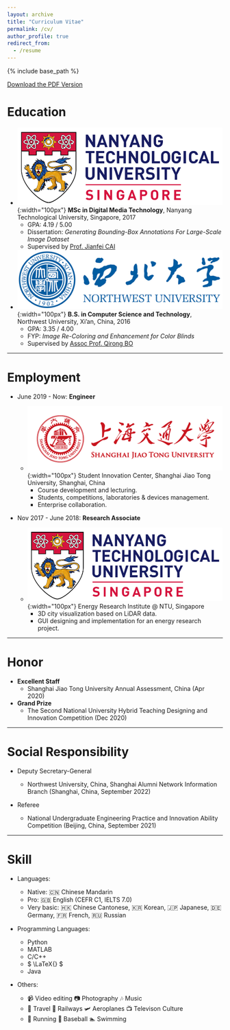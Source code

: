 ```yaml
---
layout: archive
title: "Curriculum Vitae"
permalink: /cv/
author_profile: true
redirect_from:
  - /resume
---
```


{% include base_path %}

[Download the PDF Version](/files/CV_Weiming_Zhao.pdf)

Education
======
* ![NTU-LOGO](/images/ntu-logo.png){:width="100px"}  **MSc in Digital Media Technology**, Nanyang Technological University, Singapore, 2017
  * GPA: 4.19 / 5.00
  * Dissertation: *Generating Bounding-Box Annotations For Large-Scale Image Dataset*
  * Supervised by [Prof. Jianfei CAI](https://jianfei-cai.github.io) 
* ![NWU-LOGO](/images/nwu-logo.png){:width="100px"}  **B.S. in Computer Science and Technology**, Northwest University, Xi’an, China, 2016
  * GPA: 3.35 / 4.00
  * FYP: *Image Re-Coloring and Enhancement for Color Blinds*
  * Supervised by [Assoc Prof. Qirong BO](https://faculty.nwu.edu.cn/QirongBu/zh_CN/index.htm)

***

Employment
======
* June 2019 - Now: **Engineer**
  * ![SJTU-LOGO](/images/sjtu-logo.png){:width="100px"}  Student Innovation Center, Shanghai Jiao Tong University, Shanghai, China
    * Course development and lecturing.
    * Students, competitions, laboratories & devices management.
    * Enterprise collaboration.

* Nov 2017 - June 2018: **Research Associate**
  * ![NTU-LOGO](/images/ntu-logo.png){:width="100px"}  Energy Research Institute @ NTU, Singapore
    * 3D city visualization based on LiDAR data.
    * GUI designing and implementation for an energy research project.

***

Honor
======
* **Excellent Staff**
  * Shanghai Jiao Tong University Annual Assessment, China (Apr 2020)
* **Grand Prize**
  * The Second National University Hybrid Teaching Designing and Innovation Competition (Dec 2020)

***

Social Responsibility
======
* Deputy Secretary-General
  * Northwest University, China, Shanghai Alumni Network Information Branch (Shanghai, China, September 2022)

* Referee
  * National Undergraduate Engineering Practice and Innovation Ability Competition (Beijing, China, September 2021)


***

Skill
======
* Languages: 
  * Native: 🇨🇳 Chinese Mandarin 
  * Pro: 🇬🇧 English (CEFR C1, IELTS 7.0)
  * Very basic: 🇭🇰 Chinese Cantonese, 🇰🇷 Korean, 🇯🇵 Japanese, 🇩🇪 Germany, 🇫🇷 French, 🇷🇺 Russian

* Programming Languages: 
  * Python
  * MATLAB
  * C/C++
  * $ \LaTeX{} $
  * Java
 
* Others:
  * 📹 Video editing  📷 Photography  🎶 Music
  * 🌴 Travel  🚅 Railways  🛩 Aeroplanes  📺 Televison Culture 
  * 🏃 Running  🥎 Baseball  🏊 Swimming

<!-- Publications
======
  <ul>{% for post in site.publications %}
    {% include archive-single-cv.html %}
  {% endfor %}</ul>
  
Talks
======
  <ul>{% for post in site.talks %}
    {% include archive-single-talk-cv.html %}
  {% endfor %}</ul>
  
Teaching
======
  <ul>{% for post in site.teaching %}
    {% include archive-single-cv.html %}
  {% endfor %}</ul>
  
Service and leadership
======
* Currently signed in to 43 different slack teams -->
